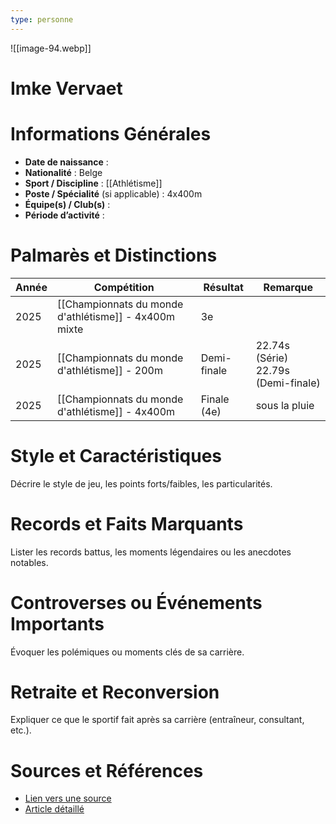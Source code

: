 ```yaml
---
type: personne
---
```

![[image-94.webp]]
# Imke Vervaet

# Informations Générales
- **Date de naissance** :  
- **Nationalité** :  Belge
- **Sport / Discipline** : [[Athlétisme]] 
- **Poste / Spécialité** (si applicable) : 4x400m  
- **Équipe(s) / Club(s)** :  
- **Période d’activité** :  

# Palmarès et Distinctions
| Année | Compétition                                           | Résultat    | Remarque                               |
| ----- | ----------------------------------------------------- | ----------- | -------------------------------------- |
| 2025  | [[Championnats du monde d'athlétisme]] - 4x400m mixte | 3e          |                                        |
| 2025  | [[Championnats du monde d'athlétisme]] - 200m         | Demi-finale | 22.74s (Série)<br>22.79s (Demi-finale) |
| 2025  | [[Championnats du monde d'athlétisme]] - 4x400m       | Finale (4e) | sous la pluie                          |

# Style et Caractéristiques
Décrire le style de jeu, les points forts/faibles, les particularités.

# Records et Faits Marquants
Lister les records battus, les moments légendaires ou les anecdotes notables.

# Controverses ou Événements Importants
Évoquer les polémiques ou moments clés de sa carrière.

# Retraite et Reconversion
Expliquer ce que le sportif fait après sa carrière (entraîneur, consultant, etc.).

# Sources et Références
- [Lien vers une source](#)
- [Article détaillé](#)
